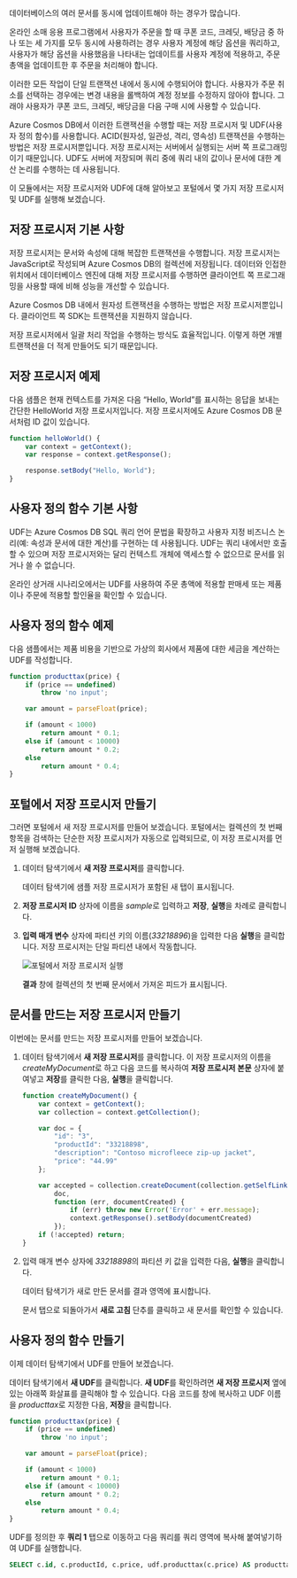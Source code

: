 데이터베이스의 여러 문서를 동시에 업데이트해야 하는 경우가 많습니다. 

온라인 소매 응용 프로그램에서 사용자가 주문을 할 때 쿠폰 코드, 크레딧, 배당금 중 하나 또는 세 가지를 모두 동시에 사용하려는 경우 사용자 계정에 해당 옵션을 쿼리하고, 사용자가 해당 옵션을 사용했음을 나타내는 업데이트를 사용자 계정에 적용하고, 주문 총액을 업데이트한 후 주문을 처리해야 합니다.

이러한 모든 작업이 단일 트랜잭션 내에서 동시에 수행되어야 합니다. 사용자가 주문 취소를 선택하는 경우에는 변경 내용을 롤백하여 계정 정보를 수정하지 않아야 합니다. 그래야 사용자가 쿠폰 코드, 크레딧, 배당금을 다음 구매 시에 사용할 수 있습니다.

Azure Cosmos DB에서 이러한 트랜잭션을 수행할 때는 저장 프로시저 및 UDF(사용자 정의 함수)를 사용합니다. ACID(원자성, 일관성, 격리, 영속성) 트랜잭션을 수행하는 방법은 저장 프로시저뿐입니다. 저장 프로시저는 서버에서 실행되는 서버 쪽 프로그래밍이기 때문입니다. UDF도 서버에 저장되며 쿼리 중에 쿼리 내의 값이나 문서에 대한 계산 논리를 수행하는 데 사용됩니다. 

이 모듈에서는 저장 프로시저와 UDF에 대해 알아보고 포털에서 몇 가지 저장 프로시저 및 UDF를 실행해 보겠습니다.

## <a name="stored-procedure-basics"></a>저장 프로시저 기본 사항

저장 프로시저는 문서와 속성에 대해 복잡한 트랜잭션을 수행합니다. 저장 프로시저는 JavaScript로 작성되며 Azure Cosmos DB의 컬렉션에 저장됩니다. 데이터와 인접한 위치에서 데이터베이스 엔진에 대해 저장 프로시저를 수행하면 클라이언트 쪽 프로그래밍을 사용할 때에 비해 성능을 개선할 수 있습니다.

Azure Cosmos DB 내에서 원자성 트랜잭션을 수행하는 방법은 저장 프로시저뿐입니다. 클라이언트 쪽 SDK는 트랜잭션을 지원하지 않습니다.

저장 프로시저에서 일괄 처리 작업을 수행하는 방식도 효율적입니다. 이렇게 하면 개별 트랜잭션을 더 적게 만들어도 되기 때문입니다.

<!--TODO: Ideally I'd like to list some cases where a stored procedure is not the best option.-->

## <a name="stored-procedure-example"></a>저장 프로시저 예제

다음 샘플은 현재 컨텍스트를 가져온 다음 “Hello, World”를 표시하는 응답을 보내는 간단한 HelloWorld 저장 프로시저입니다. 저장 프로시저에도 Azure Cosmos DB 문서처럼 ID 값이 있습니다.

```javascript
function helloWorld() {
    var context = getContext();
    var response = context.getResponse();

    response.setBody("Hello, World");
}
```

## <a name="user-defined-function-basics"></a>사용자 정의 함수 기본 사항

UDF는 Azure Cosmos DB SQL 쿼리 언어 문법을 확장하고 사용자 지정 비즈니스 논리(예: 속성과 문서에 대한 계산)를 구현하는 데 사용됩니다. UDF는 쿼리 내에서만 호출할 수 있으며 저장 프로시저와는 달리 컨텍스트 개체에 액세스할 수 없으므로 문서를 읽거나 쓸 수 없습니다.

온라인 상거래 시나리오에서는 UDF를 사용하여 주문 총액에 적용할 판매세 또는 제품이나 주문에 적용할 할인율을 확인할 수 있습니다.

## <a name="user-defined-function-example"></a>사용자 정의 함수 예제

다음 샘플에서는 제품 비용을 기반으로 가상의 회사에서 제품에 대한 세금을 계산하는 UDF를 작성합니다.

```javascript
function producttax(price) {
    if (price == undefined) 
        throw 'no input';

    var amount = parseFloat(price);

    if (amount < 1000) 
        return amount * 0.1;
    else if (amount < 10000) 
        return amount * 0.2;
    else
        return amount * 0.4;
}
```

## <a name="create-a-stored-procedure-in-the-portal"></a>포털에서 저장 프로시저 만들기

그러면 포털에서 새 저장 프로시저를 만들어 보겠습니다. 포털에서는 컬렉션의 첫 번째 항목을 검색하는 단순한 저장 프로시저가 자동으로 입력되므로, 이 저장 프로시저를 먼저 실행해 보겠습니다.

1. 데이터 탐색기에서 **새 저장 프로시저**를 클릭합니다.

    데이터 탐색기에 샘플 저장 프로시저가 포함된 새 탭이 표시됩니다.

2. **저장 프로시저 ID** 상자에 이름을 *sample*로 입력하고 **저장**, **실행**을 차례로 클릭합니다.


3. **입력 매개 변수** 상자에 파티션 키의 이름(*33218896*)을 입력한 다음 **실행**을 클릭합니다. 저장 프로시저는 단일 파티션 내에서 작동합니다.

    ![포털에서 저장 프로시저 실행](../media/6-stored-procedure.gif)

    **결과** 창에 컬렉션의 첫 번째 문서에서 가져온 피드가 표시됩니다.

## <a name="create-a-stored-procedure-that-creates-documents"></a>문서를 만드는 저장 프로시저 만들기

이번에는 문서를 만드는 저장 프로시저를 만들어 보겠습니다.

1. 데이터 탐색기에서 **새 저장 프로시저**를 클릭합니다. 이 저장 프로시저의 이름을 *createMyDocument*로 하고 다음 코드를 복사하여 **저장 프로시저 본문** 상자에 붙여넣고 **저장**를 클릭한 다음,  **실행**을 클릭합니다.

    ```javascript
    function createMyDocument() {
        var context = getContext();
        var collection = context.getCollection();

        var doc = {
            "id": "3",
            "productId": "33218898",
            "description": "Contoso microfleece zip-up jacket",
            "price": "44.99"
        };

        var accepted = collection.createDocument(collection.getSelfLink(),
            doc,
            function (err, documentCreated) {
                if (err) throw new Error('Error' + err.message);
                context.getResponse().setBody(documentCreated)
            });
        if (!accepted) return;
    }
    ```

2. 입력 매개 변수 상자에 *33218898*의 파티션 키 값을 입력한 다음, **실행**을 클릭합니다.

    데이터 탐색기가 새로 만든 문서를 결과 영역에 표시합니다.

    문서 탭으로 되돌아가서 **새로 고침** 단추를 클릭하고 새 문서를 확인할 수 있습니다. 

## <a name="create-a-user-defined-function"></a>사용자 정의 함수 만들기

이제 데이터 탐색기에서 UDF를 만들어 보겠습니다.

데이터 탐색기에서 **새 UDF**를 클릭합니다. **새 UDF**를 확인하려면 **새 저장 프로시저** 옆에 있는 아래쪽 화살표를 클릭해야 할 수 있습니다. 다음 코드를 창에 복사하고 UDF 이름을 *producttax*로 지정한 다음, **저장**을 클릭합니다.

```javascript
function producttax(price) {
    if (price == undefined) 
        throw 'no input';

    var amount = parseFloat(price);

    if (amount < 1000) 
        return amount * 0.1;
    else if (amount < 10000) 
        return amount * 0.2;
    else
        return amount * 0.4;
}
```

UDF를 정의한 후 **쿼리 1** 탭으로 이동하고 다음 쿼리를 쿼리 영역에 복사해 붙여넣기하여 UDF를 실행합니다.

```sql
SELECT c.id, c.productId, c.price, udf.producttax(c.price) AS producttax FROM c
```
